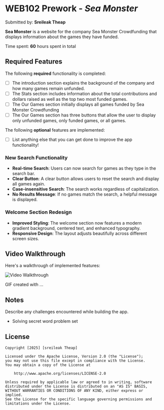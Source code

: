 # WEB102 Prework - *Sea Monster*

Submitted by: **Sreileak Theap**

**Sea Monster** is a website for the company Sea Monster Crowdfunding that displays information about the games they have funded.

Time spent: **60** hours spent in total

## Required Features

The following **required** functionality is completed:

* [ ] The introduction section explains the background of the company and how many games remain unfunded.
* [ ] The Stats section includes information about the total contributions and dollars raised as well as the top two most funded games.
* [ ] The Our Games section initially displays all games funded by Sea Monster Crowdfunding
* [ ] The Our Games section has three buttons that allow the user to display only unfunded games, only funded games, or all games.

The following **optional** features are implemented:

* [ ] List anything else that you can get done to improve the app functionality!

### New Search Functionality
- **Real-time Search**: Users can now search for games as they type in the search bar.
- **Clear Button**: A clear button allows users to reset the search and display all games again.
- **Case-insensitive Search**: The search works regardless of capitalization.
- **No Results Message**: If no games match the search, a helpful message is displayed.

### Welcome Section Redesign
- **Improved Styling**: The welcome section now features a modern gradient background, centered text, and enhanced typography.
- **Responsive Design**: The layout adjusts beautifully across different screen sizes.

## Video Walkthrough

Here's a walkthrough of implemented features:

<img src='https://www.loom.com/share/d1f23aced6c94f4ca38fdaecbfbcbaaf?sid=cf2978a0-1a71-46bd-b752-a8dfb766c5c2' title='Video Walkthrough' width='' alt='Video Walkthrough' />

<!-- Replace this with whatever GIF tool you used! -->
GIF created with ...  
<!-- Recommended tools:
[Kap](https://getkap.co/) for macOS
[ScreenToGif](https://www.screentogif.com/) for Windows
[peek](https://github.com/phw/peek) for Linux. -->

## Notes

Describe any challenges encountered while building the app.
* Solving secret word problem set 



## License

    Copyright [2025] [sreileak Theap]

    Licensed under the Apache License, Version 2.0 (the "License");
    you may not use this file except in compliance with the License.
    You may obtain a copy of the License at

        http://www.apache.org/licenses/LICENSE-2.0

    Unless required by applicable law or agreed to in writing, software
    distributed under the License is distributed on an "AS IS" BASIS,
    WITHOUT WARRANTIES OR CONDITIONS OF ANY KIND, either express or implied.
    See the License for the specific language governing permissions and
    limitations under the License.
